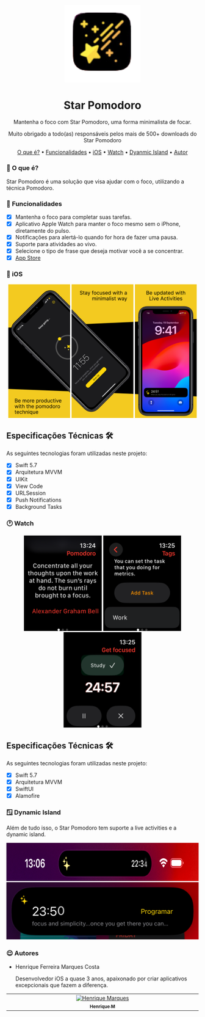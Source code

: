 <p align="center">
  <a href="https://ant.design">
    <img width="200" src="./Github/icon.png">
  </a>
  <h1 align="center"> Star Pomodoro </h1>
</p>

<p align="center"> Mantenha o foco com Star Pomodoro, uma forma minimalista de focar.
  <p align="center"> Muito obrigado a todo(as) responsáveis pelos mais de 500+ downloads do Star Pomodoro </p>
  <p align="center">
  <a href="#-o-que-é">O que é?</a> •
  <a href="#-funcionalidades">Funcionalidades</a> •
  <a href="#-ios">iOS</a> •
  <a href="#-watch">Watch</a> •
  <a href="#-dynamic-island">Dyanmic Island</a> •
  <a href="#-autores">Autor</a>
</p>

### 🧐 O que é?

Star Pomodoro é uma solução que visa ajudar com o foco, utilizando a técnica Pomodoro. 

### 👾 Funcionalidades

- [x] Mantenha o foco para completar suas tarefas.
- [x] Aplicativo Apple Watch para manter o foco mesmo sem o iPhone, diretamente do pulso.
- [x] Notificações para alertá-lo quando for hora de fazer uma pausa.
- [x] Suporte para atividades ao vivo.
- [x] Selecione o tipo de frase que deseja motivar você a se concentrar.
- [x] [App Store]([https://apps.apple.com/br/app/supernova-rocket-launches/id6448315571](https://apps.apple.com/us/app/star-pomodoro/id6466343741?l=pt-BR))

### 📱 iOS 

<p align="center">
     <img alt="png" src="./Github/ios1.png" height="350"/>
     <img alt="png" src="./Github/ios2.png" height="350"/>
     <img alt="png" src="./Github/ios3.png" height="350"/>
</p>


## Especificações Técnicas 🛠

As seguintes tecnologias foram utilizadas neste projeto:    

* [x] Swift 5.7
* [x] Arquitetura MVVM
* [x] UIKit
* [X] View Code 
* [x] URLSession
* [X] Push Notifications
* [X] Background Tasks 

### 🕐 Watch

<p align="center">
     <img alt="png" src="./Github/watch1.png" height="250"/>
     <img alt="png" src="./Github/watch2.png" height="250"/>
     <img alt="png" src="./Github/watch3.png" height="250"/>
</p>

## Especificações Técnicas 🛠

As seguintes tecnologias foram utilizadas neste projeto: 

* [x] Swift 5.7
* [x] Arquitetura MVVM
* [x] SwiftUI
* [x] Alamofire

### 🪟 Dynamic Island

Além de tudo isso, o Star Pomodoro tem suporte a live activities e a dynamic island. 

<p align="center">
     <img alt="png" src="./Github/dynamic1.png" height="100"/>
     <img alt="png" src="./Github/dynamic2.png" height="150"/>
</p>

### 😌 Autores

* Henrique Ferreira Marques Costa

  Desenvolvedor iOS a quase 3 anos, apaixonado por criar aplicativos excepcionais que fazem a diferença.

<table align="center">
  <tbody>
    <tr>
      <td align="center" valign="top" width="14.28%"><a href="https://github.com/RickyMarq"><img src="https://avatars.githubusercontent.com/u/86681672?s=96&v=4" width="100px;" alt="Henrique Marques"/><br /><sub><b>Henrique M</b></sub></a><br /><a href="https://github.com/RickyMarq" </td>
    </tr>
  </tbody>
</table> 
